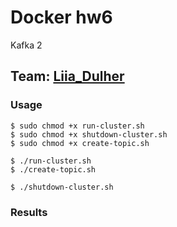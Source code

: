# Docker hw6
Kafka 2
## Team: [Liia_Dulher](https://github.com/LiiaDulher)

### Usage
````
$ sudo chmod +x run-cluster.sh
$ sudo chmod +x shutdown-cluster.sh
$ sudo chmod +x create-topic.sh
````
````
$ ./run-cluster.sh
$ ./create-topic.sh

$ ./shutdown-cluster.sh
````

### Results


